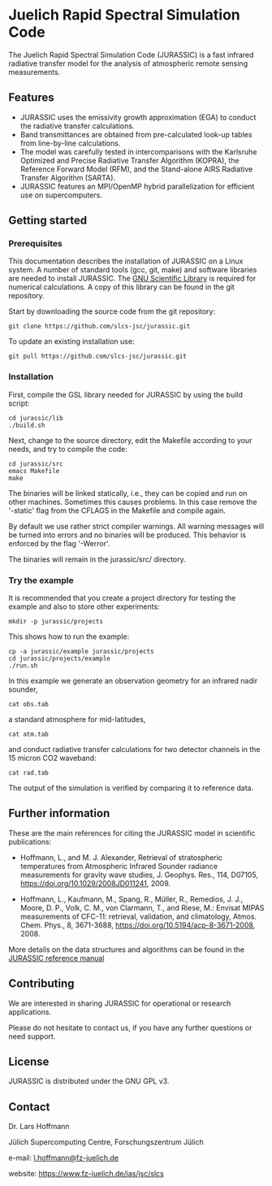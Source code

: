 # Juelich Rapid Spectral Simulation Code

The Juelich Rapid Spectral Simulation Code (JURASSIC) is a fast infrared radiative transfer model for the analysis of atmospheric remote sensing measurements.

## Features

* JURASSIC uses the emissivity growth approximation (EGA) to conduct the radiative transfer calculations.
* Band transmittances are obtained from pre-calculated look-up tables from line-by-line calculations.
* The model was carefully tested in intercomparisons with the Karlsruhe Optimized and Precise Radiative Transfer Algorithm (KOPRA), the Reference Forward Model (RFM), and the Stand-alone AIRS Radiative Transfer Algorithm (SARTA).
* JURASSIC features an MPI/OpenMP hybrid parallelization for efficient use on supercomputers.

## Getting started

### Prerequisites

This documentation describes the installation of JURASSIC on a Linux system. A number of standard tools (gcc, git, make) and software libraries are needed to install JURASSIC. The [GNU Scientific Library](https://www.gnu.org/software/gsl) is required for numerical calculations. A copy of this library can be found in the git repository.

Start by downloading the source code from the git repository:

    git clone https://github.com/slcs-jsc/jurassic.git

To update an existing installation use:

    git pull https://github.com/slcs-jsc/jurassic.git

### Installation

First, compile the GSL library needed for JURASSIC by using the build script:

    cd jurassic/lib
    ./build.sh

Next, change to the source directory, edit the Makefile according to your needs, and try to compile the code:

    cd jurassic/src
    emacs Makefile
    make

The binaries will be linked statically, i.e., they can be copied and run on other machines. Sometimes this causes problems. In this case remove the '-static' flag from the CFLAGS in the Makefile and compile again.

By default we use rather strict compiler warnings. All warning messages will be turned into errors and no binaries will be produced. This behavior is enforced by the flag '-Werror'.

The binaries will remain in the jurassic/src/ directory.

### Try the example

It is recommended that you create a project directory for testing the example and also to store other experiments:

    mkdir -p jurassic/projects

This shows how to run the example:

    cp -a jurassic/example jurassic/projects
    cd jurassic/projects/example
    ./run.sh

In this example we generate an observation geometry for an infrared nadir sounder,

    cat obs.tab

a standard atmosphere for mid-latitudes,

    cat atm.tab

and conduct radiative transfer calculations for two detector channels in the 15 micron CO2 waveband:

    cat rad.tab

The output of the simulation is verified by comparing it to reference data.

## Further information

These are the main references for citing the JURASSIC model in scientific publications:

* Hoffmann, L., and M. J. Alexander, Retrieval of stratospheric temperatures from Atmospheric Infrared Sounder radiance measurements for gravity wave studies, J. Geophys. Res., 114, D07105, https://doi.org/10.1029/2008JD011241, 2009.

* Hoffmann, L., Kaufmann, M., Spang, R., Müller, R., Remedios, J. J., Moore, D. P., Volk, C. M., von Clarmann, T., and Riese, M.: Envisat MIPAS measurements of CFC-11: retrieval, validation, and climatology, Atmos. Chem. Phys., 8, 3671-3688, https://doi.org/10.5194/acp-8-3671-2008, 2008.

More details on the data structures and algorithms can be found in the [JURASSIC reference manual](doc/refman.pdf)

## Contributing

We are interested in sharing JURASSIC for operational or research applications.

Please do not hesitate to contact us, if you have any further questions or need support.

## License

JURASSIC is distributed under the GNU GPL v3.

## Contact

Dr. Lars Hoffmann  

Jülich Supercomputing Centre, Forschungszentrum Jülich

e-mail: l.hoffmann@fz-juelich.de

website: https://www.fz-juelich.de/ias/jsc/slcs
